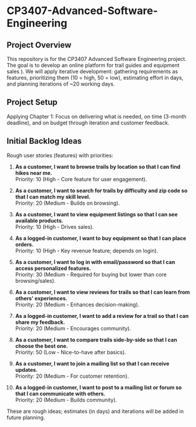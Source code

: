 # CP3407-Advanced-Software-Engineering

## Project Overview
This repository is for the CP3407 Advanced Software Engineering project. The goal is to develop an online platform for trail guides and equipment sales ). We will apply iterative development: gathering requirements as features, prioritizing them (10 = high, 50 = low), estimating effort in days, and planning iterations of ~20 working days.

## Project Setup

 Applying Chapter 1: Focus on delivering what is needed, on time (3-month deadline), and on budget through iteration and customer feedback.

## Initial Backlog Ideas
Rough user stories (features) with priorities:

1. **As a customer, I want to browse trails by location so that I can find hikes near me.**  
   Priority: 10 (High - Core feature for user engagement).  

2. **As a customer, I want to search for trails by difficulty and zip code so that I can match my skill level.**  
   Priority: 20 (Medium - Builds on browsing).  

3. **As a customer, I want to view equipment listings so that I can see available products.**  
   Priority: 10 (High - Drives sales).  

4. **As a logged-in customer, I want to buy equipment so that I can place orders.**  
   Priority: 10 (High - Key revenue feature; depends on login).  

5. **As a customer, I want to log in with email/password so that I can access personalized features.**  
   Priority: 30 (Medium - Required for buying but lower than core browsing/sales).  

6. **As a customer, I want to view reviews for trails so that I can learn from others' experiences.**  
   Priority: 20 (Medium - Enhances decision-making).  

7. **As a logged-in customer, I want to add a review for a trail so that I can share my feedback.**  
   Priority: 20 (Medium - Encourages community).  

8. **As a customer, I want to compare trails side-by-side so that I can choose the best one.**  
   Priority: 50 (Low - Nice-to-have after basics).  

9. **As a customer, I want to join a mailing list so that I can receive updates.**  
   Priority: 20 (Medium - For customer retention).  

10. **As a logged-in customer, I want to post to a mailing list or forum so that I can communicate with others.**  
    Priority: 20 (Medium - Builds community).

These are rough ideas; estimates (in days) and iterations will be added in future planning.
